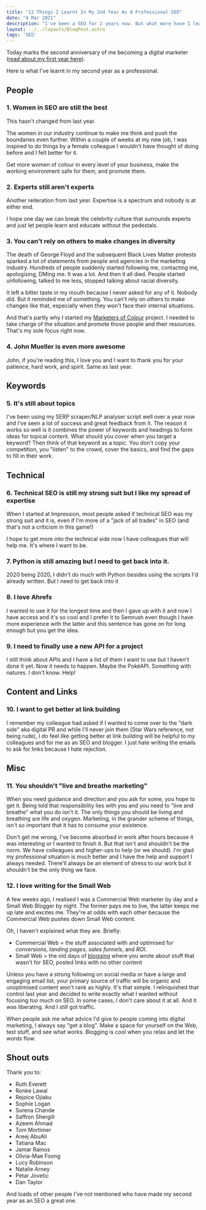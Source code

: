 ```yaml
---
title: "12 Things I Learnt In My 2nd Year As A Professional SEO"
date: "4 Mar 2021"
description: "I've been a SEO for 2 years now. But what more have I learnt? I wrote a list of 12 things I've picked up over that period."
layout: ../../layouts/BlogPost.astro
tags: 'SEO'
---
```


Today marks the second anniversary of me becoming a digital marketer ([read about my first year here](/posts/first-year-professional-seo/)).

Here is what I've learnt in my second year as a professional.

## People

### 1. Women in SEO are still the best

This hasn't changed from last year.

The women in our industry continue to make me think and push the boundaries even further. Within a couple of weeks at my new job, I was inspired to do things by a female colleague I wouldn't have thought of doing before and I felt better for it.

Get more women of colour in every level of your business, make the working environment safe for them, and promote them.

### 2. Experts still aren't experts

Another reiteration from last year. Expertise is a spectrum and nobody is at either end.

I hope one day we can break the celebrity culture that surrounds experts and just let people learn and educate without the pedestals.

### 3. You can't rely on others to make changes in diversity

The death of George Floyd and the subsequent Black Lives Matter protests sparked a lot of statements from people and agencies in the marketing industry. Hundreds of people suddenly started following me, contacting me, apologising, DMing me. It was a lot. And then it all died. People started unfollowing, talked to me less, stopped talking about racial diversity.

It left a bitter taste in my mouth because I never asked for any of it. Nobody did. But it reminded me of something. You can't rely on others to make changes like that, especially when they won't face their internal situations.

And that's partly why I started my [Marketers of Colour](https://marketersofcolour.com) project. I needed to take charge of the situation and promote those people and their resources. That's my sole focus right now.

### 4. John Mueller is even more awesome

John, if you're reading this, I love you and I want to thank you for your patience, hard work, and spirit. Same as last year.

## Keywords

### 5. It's still about topics

I've been using my SERP scraper/NLP analyser script well over a year now and I've seen a lot of success and great feedback from it. The reason it works so well is it combines the power of keywords and headings to form ideas for topical content. What should you cover when you target a keyword? Then think of that keyword as a topic. You don't copy your competition, you "listen" to the crowd, cover the basics, and find the gaps to fill in their work.

## Technical

### 6. Technical SEO is still my strong suit but I like my spread of expertise

When I started at Impression, most people asked if technical SEO was my strong suit and it is, even if I'm more of a "jack of all trades" in SEO (and that's not a criticism in this game!)

I hope to get more into the technical side now I have colleagues that will help me. It's where I want to be.

### 7. Python is still amazing but I need to get back into it.

2020 being 2020, I didn't do much with Python besides using the scripts I'd already written. But I need to get back into it

### 8. I love Ahrefs

I wanted to use it for the longest time and then I gave up with it and now I have access and it's so cool and I prefer it to Semrush even though I have more experience with the latter and this sentence has gone on for long enough but you get the idea.

### 9. I need to finally use a new API for a project

I still think about APIs and I have a list of them I want to use but I haven't done it yet. Now it needs to happen. Maybe the PokéAPI. Something with natures. I don't know. Help!

## Content and Links

### 10. I want to get better at link building

I remember my colleague had asked if I wanted to come over to the "dark side" aka digital PR and while I'll never join them (Star Wars reference, not being rude), I do feel like getting better at link building will be helpful to my colleagues and for me as an SEO and blogger. I just hate writing the emails to ask for links because I hate rejection.

## Misc

### 11. You shouldn't "live and breathe marketing"

When you need guidance and direction and you ask for some, you hope to get it. Being told that responsibility lies with you and you need to "live and breathe" what you do isn't it. The only things you should be living and breathing are life and oxygen. Marketing, in the grander scheme of things, isn't so important that it has to consume your existence.

Don't get me wrong, I've become absorbed in work after hours because it was interesting or I wanted to finish it. But that isn't and shouldn't be the norm. We have colleagues and higher-ups to help (or we should). I'm glad my professional situation is much better and I have the help and support I always needed. There'll always be an element of stress to our work but it shouldn't be the only thing we face.

### 12. I love writing for the Small Web

A few weeks ago, I realised I was a Commercial Web marketer by day and a Small Web Blogger by night. The former pays me to live, the latter keeps me up late and excites me. They're at odds with each other because the Commercial Web pushes down Small Web content.

Oh, I haven't explained what they are. Briefly:

- Commercial Web = the stuff associated with and optimised for _conversions_, _landing pages_, _sales funnels_, and _ROI_.
- Small Web = the old days of [blogging](/wiki/blogging/) where you wrote about stuff that wasn't for SEO, posted links with no other content

Unless you have a strong following on social media or have a large and engaging email list, your primary source of traffic will be organic and unoptimised content won't rank as highly. It's that simple. I relinquished that control last year and decided to write exactly what I wanted without focusing _too_ much on SEO. In some cases, I don't care about it at all. And it was liberating. And I _still_ got traffic.

When people ask me what advice I'd give to people coming into digital marketing, I always say "get a blog". Make a space for yourself on the Web, test stuff, and see what works. Blogging is cool when you relax and let the words flow.

## Shout outs

Thank you to:

- Ruth Everett
- Ronke Lawal
- Rejoice Ojiaku
- Sophie Logan
- Surena Chande
- Saffron Shergill
- Azeem Ahmad
- Tom Mortimer
- Areej AbuAli
- Tatiana Mac
- Jamar Ramos
- Olivia-Mae Foong
- Lucy Robinson
- Natalie Arney
- Petar Jovetic
- Dan Taylor

And loads of other people I've not mentioned who have made my second year as an SEO a great one.
